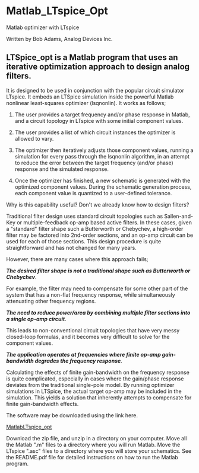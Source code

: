 # Matlab_LTspice_Opt
Matlab optimizer with LTspice

Written by Bob Adams, Analog Devices Inc.
## LTSpice_opt is a Matlab program that uses an iterative optimization approach to design analog filters. 
It is designed to be used in conjunction with the popular circuit simulator LTspice. It embeds an LTSpice simulation inside the powerful Matlab nonlinear least-squares optimizer (lsqnonlin). 
It works as follows;

1) The user provides a target frequency and/or phase response in Matlab, and a circuit topology in LTspice with some initial component values.
  
2) The user provides a list of which circuit instances the optimizer is allowed to vary.
  
3) The optimizer then iteratively adjusts those component values, running a simulation for every pass through the lsqnonlin algorithm, in an attempt to reduce the error between the target frequency (and/or phase) response and the simulated response.
  
4) Once the optimizer has finished, a new schematic is generated with the optimized component values. During the schematic generation process, each component value is quantized to a user-defined tolerance.

Why is this capability useful? Don't we already know how to design filters?

Traditional filter design uses standard circuit topologies such as Sallen-and-Key or multiple-feedback op-amp based active filters. In these cases, given a "standard" filter shape such a Butterworth or Chebychev, a high-order filter may be factored into 2nd-order sections, and an op-amp circuit can be used for each of those sections. This design procedure is quite straightforward and has not changed for many years.


However, there are many cases where this approach fails;

***The desired filter shape is not a traditional shape such as Butterworth or Chebychev***.

 For example, the filter may need to compensate for some other part of the system that has a non-flat frequency response, while simultaneously attenuating other frequency regions.

 ***The need to reduce power/area by combining multiple filter sections into a single op-amp circuit***.
 
This leads to non-conventional circuit topologies that have very messy closed-loop formulas, and it becomes very difficult to solve for the component values. 

 ***The application operates at frequencies where finite op-amp gain-bandwidth degrades the frequency response***.
 
Calculating the effects of finite gain-bandwidth on the frequency response is quite complicated, especially in cases where the gain/phase response deviates from the traditional single-pole model. By running optimizer simulations in LTSpice, the actual target op-amp may be included in the simulation. This yields a solution that inherently attempts to compensate for finite gain-bandwidth effects.

The software may be downloaded using the link here.

[MatlabLTspice_opt](https://github.com/radams2000/Matlab_LTspice_Opt/releases/latest)

Download the zip file, and unzip in a directory on your computer. Move all the Matlab ".m" files to a directory where you will run Matlab. Move the LTspice ".asc" files to a directory where you will store your schematics. See the README.pdf file for detailed instructions on how to run the Matlab program. 


